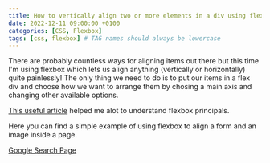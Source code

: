 ```yaml
---
title: How to vertically align two or more elements in a div using flexbox?
date: 2022-12-11 09:00:00 +0100
categories: [CSS, Flexbox]
tags: [css, flexbox] # TAG names should always be lowercase
---
```


There are probably countless ways for aligning items out there but this time I'm using flexbox which lets us align anything (vertically or horizontally) quite painlessly!
The only thing we need to do is to put our items in a flex div and choose how we want to arrange them by chosing a main axis and changing other available options.

[This useful article](https://css-tricks.com/snippets/css/a-guide-to-flexbox/) helped me alot to understand flexbox principals.

Here you can find a simple example of using flexbox to align a form and an image inside a page.

[Google Search Page](https://jsfiddle.net/r2qen9t5/6/)
